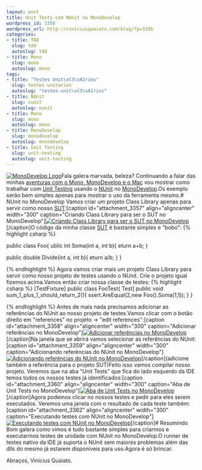 ```yaml
--- 
layout: post
title: Unit Tests com NUnit no MonoDevelop
wordpress_id: 3356
wordpress_url: http://viniciusquaiato.com/blog/?p=3356
categories: 
- title: TDD
  slug: tdd
  autoslug: tdd
- title: Mono
  slug: mono
  autoslug: mono
tags: 
- title: "Testes Unit\xC3\xA1rios"
  slug: testes-unitarios
  autoslug: "testes-unit\xC3\xA1rios"
- title: NUnit
  slug: nunit
  autoslug: nunit
- title: Mono
  slug: mono
  autoslug: mono
- title: MonoDevelop
  slug: monodevelop
  autoslug: monodevelop
- title: Unit Testing
  slug: unit-testing
  autoslug: unit-testing
---
```

[![](http://viniciusquaiato.com/blog/wp-content/uploads/2011/05/MonoDevelopLogo.png "MonoDevelop Logo")](http://viniciusquaiato.com/blog/wp-content/uploads/2011/05/MonoDevelopLogo.png)Fala galera marvada, beleza? Continuando a falar das minhas [aventuras com o Mono, MonoDevelop e o Mac](http://viniciusquaiato.com/blog/asp-net-mvc-no-mono/) vou mostrar como trabalhar com [Unit Testing](http://en.wikipedia.org/wiki/Unit_testing) usando o [NUnit](http://www.nunit.org/) no [MonoDevelop](http://monodevelop.com/).Os exemplo serão bem simples apenas para mostrar o uso da ferramenta mesmo.# NUnit no MonoDevelop
Vamos criar um projeto Class Library apenas para servir como nosso [SUT](http://en.wikipedia.org/wiki/System_Under_Test):[caption id="attachment_3357" align="aligncenter" width="300" caption="Criando Class Library para ser o SUT no MonoDevelop"][![Criando Class Library para ser o SUT no MonoDevelop](http://viniciusquaiato.com/blog/wp-content/uploads/2011/05/Screen-shot-2011-05-08-at-1.35.29-PM-300x235.png "Criando Class Library para ser o SUT no MonoDevelop")](http://viniciusquaiato.com/blog/wp-content/uploads/2011/05/Screen-shot-2011-05-08-at-1.35.29-PM.png)[/caption]O código da minha classe [SUT](http://en.wikipedia.org/wiki/System_Under_Test) é bastante simples e "bobo":
{% highlight csharp %}

public class Foo{
ublic int Soma(int a, int b){
eturn a+b;
    }


public double Divide(int a, int b){
eturn a/b;
    }
}

{% endhighlight %}
Agora vamos criar mais um projeto Class Library para servir como nosso projeto de testes usando o NUnit. Crie o projeto igual fizemos acima.Vamos então criar nossa classe de testes:
{% highlight csharp %}
[TestFixture]
public class FooTest{
Test]
public void sum_1_plus_1_should_return_2(){
ssert.AreEqual(2,new Foo().Soma(1,1));
    }
}

{% endhighlight %}
Antes de mais nada precisamos adicionar as referências do NUnit ao nosso projeto de testes.Vamos clicar com o botão direito em "references" no projeto -> "edit references":[caption id="attachment_3358" align="aligncenter" width="300" caption="Adicionar referências no MonoDevelop"][![Adicionar referências no MonoDevelop](http://viniciusquaiato.com/blog/wp-content/uploads/2011/05/Screen-shot-2011-05-08-at-2.43.22-PM-300x187.png "Adicionar referências no MonoDevelop")](http://viniciusquaiato.com/blog/wp-content/uploads/2011/05/Screen-shot-2011-05-08-at-2.43.22-PM.png)[/caption]Na janela que se abrirá vamos selecionar as referências do NUnit:[caption id="attachment_3359" align="aligncenter" width="300" caption="Adicionando referências do NUnit no MonoDevelop"][![Adicionando referências do NUnit no MonoDevelop](http://viniciusquaiato.com/blog/wp-content/uploads/2011/05/Screen-shot-2011-05-08-at-2.43.36-PM-300x280.png "Adicionando referências do NUnit no MonoDevelop")](http://viniciusquaiato.com/blog/wp-content/uploads/2011/05/Screen-shot-2011-05-08-at-2.43.36-PM.png)[/caption](adicione também a referência para o projeto SUT)Feito isso vamos compilar nosso projeto. Veremos que na aba "Unit Tests" que fica do lado esquerdo da IDE temos todos os nossos testes já identificados:[caption id="attachment_3360" align="aligncenter" width="300" caption="Aba de Unit Tests no MonoDevelop"][![Aba de Unit Tests no MonoDevelop](http://viniciusquaiato.com/blog/wp-content/uploads/2011/05/Screen-shot-2011-05-08-at-2.56.32-PM-300x179.png "Aba de Unit Tests no MonoDevelop")](http://viniciusquaiato.com/blog/wp-content/uploads/2011/05/Screen-shot-2011-05-08-at-2.56.32-PM.png)[/caption]Agora podemos clicar no nossos testes e pedir para eles serem executados. Veremos uma janela com o resultado de cada teste também:[caption id="attachment_3362" align="aligncenter" width="300" caption="Executando testes com NUnit no MonoDevelop"][![Executando testes com NUnit no MonoDevelop](http://viniciusquaiato.com/blog/wp-content/uploads/2011/05/Screen-shot-2011-05-08-at-3.06.09-PM1-300x179.png "Executando testes com NUnit no MonoDevelop")](http://viniciusquaiato.com/blog/wp-content/uploads/2011/05/Screen-shot-2011-05-08-at-3.06.09-PM1.png)[/caption]# Resumindo
Bom galera como vimos é tudo bastante simples para criarmos e executarmos testes de unidade com NUnit no MonoDevelop.O runner de testes nativo da IDE já suporta o NUnit sem maiores problemas além das dlls do mesmo já estarem disponíveis para uso.Agora é só brincar.

Abraços,
Vinicius Quaiato.

